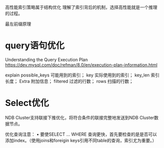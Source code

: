 高性能索引策略属于结构优化
理解了索引背后的机制，选择高性能就是一个推理的过程。

最左前缀原理

# query语句优化
Understanding the Query Execution Plan
https://dev.mysql.com/doc/refman/8.0/en/execution-plan-information.html

explain
possible_keys 可能用到的索引；
key 实际使用到的索引；
key_len 索引长度；
Extra 附加信息；
filtered 过滤的行数；
rows 扫描的行数；

# Select优化

NDB Cluster支持联接下推优化，将符合条件的联接完整地发送到NDB Cluster数据节点。

优化查询注意：
	• 要使SELECT … WHERE  查询更快，首先要检查的是是否可以添加index。（使用joins和foreigin keys引用不同table的查询，索引尤为重要。）
	

